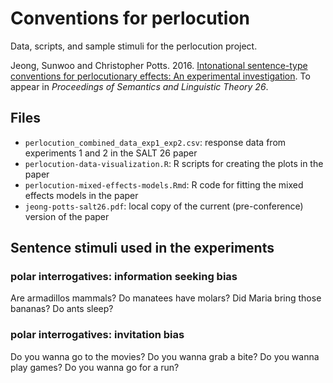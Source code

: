 # Conventions for perlocution

Data, scripts, and sample stimuli for the perlocution project.

Jeong, Sunwoo and Christopher Potts. 2016. [Intonational sentence-type conventions for perlocutionary effects: An experimental investigation](http://web.stanford.edu/~cgpotts/papers/jeong-potts-salt26.pdf). To appear in _Proceedings of Semantics and Linguistic Theory 26_.

## Files

* `perlocution_combined_data_exp1_exp2.csv`: response data from experiments 1 and 2 in the SALT 26 paper
* `perlocution-data-visualization.R`: R scripts for creating the plots in the paper
* `perlocution-mixed-effects-models.Rmd`: R code for fitting the mixed effects models in the paper
* `jeong-potts-salt26.pdf`: local copy of the current (pre-conference) version of the paper

## Sentence stimuli used in the experiments

### polar interrogatives: information seeking bias
Are armadillos mammals?
Do manatees have molars?
Did Maria bring those bananas?
Do ants sleep?

### polar interrogatives: invitation bias
Do you wanna go to the movies?
Do you wanna grab a bite?
Do you wanna play games?
Do you wanna go for a run?
